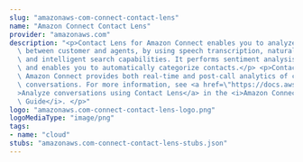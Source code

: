 ```yaml
---
slug: "amazonaws-com-connect-contact-lens"
name: "Amazon Connect Contact Lens"
provider: "amazonaws.com"
description: "<p>Contact Lens for Amazon Connect enables you to analyze conversations\
  \ between customer and agents, by using speech transcription, natural language processing,\
  \ and intelligent search capabilities. It performs sentiment analysis, detects issues,\
  \ and enables you to automatically categorize contacts.</p> <p>Contact Lens for\
  \ Amazon Connect provides both real-time and post-call analytics of customer-agent\
  \ conversations. For more information, see <a href=\"https://docs.aws.amazon.com/connect/latest/adminguide/analyze-conversations.html\"\
  >Analyze conversations using Contact Lens</a> in the <i>Amazon Connect Administrator\
  \ Guide</i>. </p>"
logo: "amazonaws.com-connect-contact-lens-logo.png"
logoMediaType: "image/png"
tags:
- name: "cloud"
stubs: "amazonaws.com-connect-contact-lens-stubs.json"
---
```

